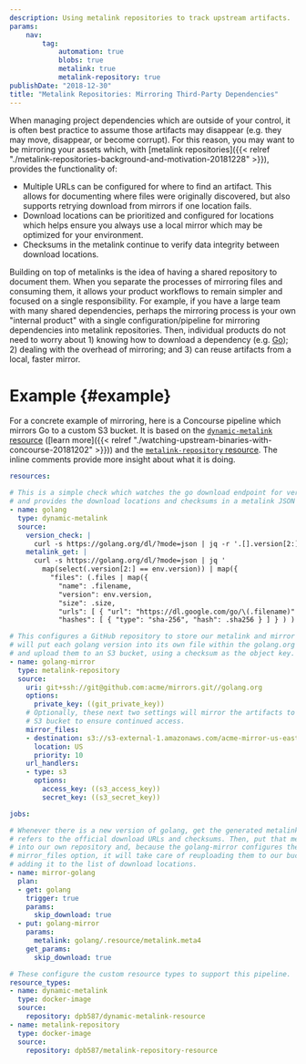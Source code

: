 ```yaml
---
description: Using metalink repositories to track upstream artifacts.
params:
    nav:
        tag:
            automation: true
            blobs: true
            metalink: true
            metalink-repository: true
publishDate: "2018-12-30"
title: "Metalink Repositories: Mirroring Third-Party Dependencies"
---
```


When managing project dependencies which are outside of your control, it is often best practice to assume those artifacts may disappear (e.g. they may move, disappear, or become corrupt). For this reason, you may want to be mirroring your assets which, with [metalink repositories]({{< relref "./metalink-repositories-background-and-motivation-20181228" >}}), provides the functionality of:

 * Multiple URLs can be configured for where to find an artifact. This allows for documenting where files were originally discovered, but also supports retrying download from mirrors if one location fails.
 * Download locations can be prioritized and configured for locations which helps ensure you always use a local mirror which may be optimized for your environment.
 * Checksums in the metalink continue to verify data integrity between download locations.

Building on top of metalinks is the idea of having a shared repository to document them. When you separate the processes of mirroring files and consuming them, it allows your product workflows to remain simpler and focused on a single responsibility. For example, if you have a large team with many shared dependencies, perhaps the mirroring process is your own "internal product" with a single configuration/pipeline for mirroring dependencies into metalink repositories. Then, individual products do not need to worry about 1) knowing how to download a dependency (e.g. [Go](https://golang.org/)); 2) dealing with the overhead of mirroring; and 3) can reuse artifacts from a local, faster mirror.


# Example {#example}

For a concrete example of mirroring, here is a Concourse pipeline which mirrors Go to a custom S3 bucket. It is based on the [`dynamic-metalink` resource](https://github.com/dpb587/dynamic-metalink-resource) ([learn more]({{< relref "./watching-upstream-binaries-with-concourse-20181202" >}})) and the [`metalink-repository` resource](https://github.com/dpb587/metalink-repository-resource). The inline comments provide more insight about what it is doing.

```yaml
resources:

# This is a simple check which watches the go download endpoint for versions
# and provides the download locations and checksums in a metalink JSON format.
- name: golang
  type: dynamic-metalink
  source:
    version_check: |
      curl -s https://golang.org/dl/?mode=json | jq -r '.[].version[2:]'
    metalink_get: |
      curl -s https://golang.org/dl/?mode=json | jq '
        map(select(.version[2:] == env.version)) | map({
          "files": (.files | map({
            "name": .filename,
            "version": env.version,
            "size": .size,
            "urls": [ { "url": "https://dl.google.com/go/\(.filename)" } ],
            "hashes": [ { "type": "sha-256", "hash": .sha256 } ] } ) ) } )[]'

# This configures a GitHub repository to store our metalink and mirror data. It
# will put each golang version into its own file within the golang.org directory
# and upload them to an S3 bucket, using a checksum as the object key.
- name: golang-mirror
  type: metalink-repository
  source:
    uri: git+ssh://git@github.com:acme/mirrors.git//golang.org
    options:
      private_key: ((git_private_key))
    # Optionally, these next two settings will mirror the artifacts to a custom
    # S3 bucket to ensure continued access.
    mirror_files:
    - destination: s3://s3-external-1.amazonaws.com/acme-mirror-us-east-1/golang.org/{{.SHA256}}
      location: US
      priority: 10
    url_handlers:
    - type: s3
      options:
        access_key: ((s3_access_key))
        secret_key: ((s3_secret_key))

jobs:

# Whenever there is a new version of golang, get the generated metalink which
# refers to the official download URLs and checksums. Then, put that metalink
# into our own repository and, because the golang-mirror configures the
# mirror_files option, it will take care of reuploading them to our bucket and
# adding it to the list of download locations.
- name: mirror-golang
  plan:
  - get: golang
    trigger: true
    params:
      skip_download: true
  - put: golang-mirror
    params:
      metalink: golang/.resource/metalink.meta4
    get_params:
      skip_download: true

# These configure the custom resource types to support this pipeline.
resource_types:
- name: dynamic-metalink
  type: docker-image
  source:
    repository: dpb587/dynamic-metalink-resource
- name: metalink-repository
  type: docker-image
  source:
    repository: dpb587/metalink-repository-resource
```
